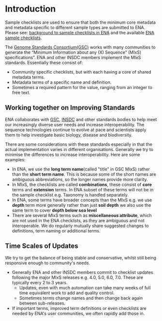 # Introduction 

Sample checklists are used to ensure that both the minimum core metadata and metadata specific to different sample types are submitted to ENA. Please see: [background to sample checklists in ENA](https://ena-browser-docs.readthedocs.io/en/latest/browser/sample-checklists.html) and the available [ENA sample checklists](https://www.ebi.ac.uk/ena/browser/checklists).

The [Genome Standards Consortium(GSC)](http://www.gensc.org//pages/projects/mixs-gsc-project.html) works with many communities to generate the “Minimum Information about any (X) Sequence” (MIxS) specifications”. ENA and other INSDC members implement the MIxS standards. Essentially these consist of:
* Community specific checklists, but with each having a core of shared metadata terms.
* Metadata terms of a specific name and definition.
* Sometimes a required pattern for the value, ranging from an integer to free text.

## Working together on Improving Standards
ENA collaborates with [GSC](http://www.gensc.org//pages/projects/mixs-gsc-project.html), [INSDC](https://www.insdc.org/) and other standards bodies to help meet our increasingly diverse user needs and increase interoperability. The sequence technologies continue to evolve at pace and scientists apply them to help investigate basic biology, disease and biodiversity.

There are some considerations with these standards especially in that the actual implementation varies in different organisations. Generally we try to minimise the differences to increase interoperability. Here are some examples:
* In ENA, we use the **long term name**(called "title" in GSC MIxS) rather than the **short term name**. This is because some of the short names are ambiguous abbreviations, so the longer names provide more clarity. 
* In MIxS, the checklists are called **combinations**, these consist of **core** terms and **extension** terms. In ENA subset of these terms will not be in the sample checklist e.g. Taxonomy is handled separately. 
* In ENA, some terms have broader concepts than the MIxS  e.g. we use **depth** term more generally rather than just **soil depth** we also use the same term to cover **depth below sea level**
* There are several MIxS terms such as **miscellaneous attribute**, which are not used in the ENA checklists, as they are ambiguous and not interoperable.
We do regularly mutually share suggested changes to definitions, term naming or additional terms.

## Time Scales of Updates
We try to get the balance of being stable and conservative, whilst still being responsive enough to community's needs.
* Generally ENA and other INSDC members commit to checklist updates following the major MIxS releases e.g. 4.0, 5.0, 6.0, 7.0. These are typically every 2 to 3 years.
  * Updates, even with much automation can take many weeks of full time equivalent work to add and quality control. 
  * Sometimes terms change names and then change back again between sub-releases.
* If important terms, improved term definitions or even checklists are needed by ENA's user communities, we often rapidly add those in.
